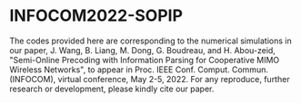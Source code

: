 # INFOCOM2022-SOPIP
The codes provided here are corresponding to the numerical simulations in our paper, J. Wang, B. Liang, M. Dong, G. Boudreau, and H. Abou-zeid, "Semi-Online Precoding with Information Parsing for Cooperative MIMO Wireless Networks", to appear in Proc. IEEE Conf. Comput. Commun. (INFOCOM), virtual conference, May 2-5, 2022. For any reproduce, further research or development, please kindly cite our paper.
